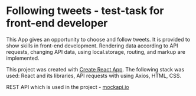 # Following tweets - test-task for front-end developer

This App gives an opportunity to choose and follow tweets. It is provided to
show skills in front-end development. Rendering data according to API requests,
changing API data, using local.storage, routing, and markup are implemented.

This project was created with
[Create React App](https://github.com/facebook/create-react-app). The following
stack was used: React and its libraries, API requests with using Axios, HTML,
CSS.

REST API which is used in the project - [mockapi.io](https://mockapi.io/)

